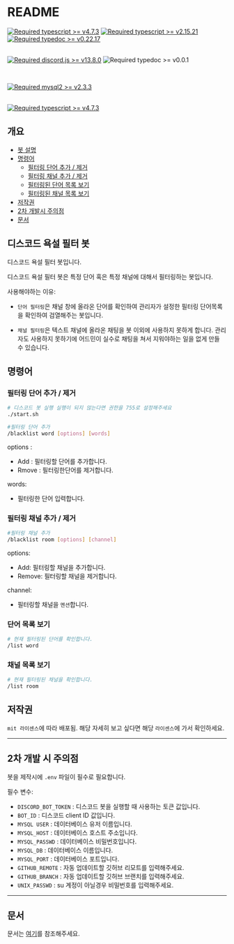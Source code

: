 # README

[![Required typescript >= v4.7.3](https://img.shields.io/badge/TypeScript-3178C6?style=flat-square&logo=TypeScript&logoColor=white)](https://www.typescriptlang.org/)
[![Required typescript >= v2.15.21](https://img.shields.io/static/v1?label=mysql2&message=%3E=2.15.21&logo=Typescript&color=3178C6&style=flat-square)](https://github.com/types/mysql2)
[![Required typedoc >= v0.22.17](https://img.shields.io/static/v1?label=TypeDoc&message=%3E=0.22.17&logo=Typescript&color=3178C6&style=flat-square)](https://typedoc.org/)
<br/><br/>

[![Required discord.js >= v13.8.0](https://img.shields.io/badge/Discord.js-5865F2?style=flat-square&logo=Discord&logoColor=white)](https://discord.js.org/#/)
![Required typedoc >= v0.0.1](https://img.shields.io/static/v1?label=discord-api&message=%3E=0.0.1&logo=Discord&color=5865F2&style=flat-square)

<br/>

[![Required mysql2 >= v2.3.3](https://img.shields.io/badge/mysql2-4479A1?style=flat-square&logo=MySQL&logoColor=white)](https://github.com/sidorares/node-mysql2)
<br/><br/>

[![Required typescript >= v4.7.3](https://img.shields.io/badge/Node.js-339933?style=flat-square&logo=Node.js&logoColor=white)](https://nodejs.org/ko/)
<br/>

## 개요

* [봇 설명](#디스코드-욕설-필터-봇)
* [명령어](#명령어)
  * [필터링 단어 추가 / 제거](#필터링-채널-추가-/-제거)
  * [필터링 채널 추가 / 제거](#필터링-채널-추가-/-제거)
  * [필터링된 단어 목록 보기](#단어-목록-보기)
  * [필터링된 채널 목록 보기](#채널-목록-보기)
* [저작권](#저작권)
* [2차 개발시 주의점](#2차-개발시-주의점)
* [문서](#문서)


## 디스코드 욕설 필터 봇

디스코드 욕설 필터 봇입니다.

디스코드 욕설 필터 봇은 특정 단어 혹은 특정 채널에 대해서 필터링하는 봇입니다.

사용해야하는 이유:
* `단어 필터링`은 채널 창에 올라온 단어를 확인하여 관리자가 설정한 필터링 단어목록을 확인하여 검열해주는 봇입니다.

* `채널 필터링`은 텍스트 채널에 올라온 채팅을 봇 이외에 사용하지 못하게 합니다. 관리자도 사용하지 못하기에 어드민이 실수로 채팅을 쳐서 지워야하는 일을 없게 만들 수 있습니다.



## 명령어
### 필터링 단어 추가 / 제거

```sh
# 디스코드 봇 실행 실행이 되지 않는다면 권한을 755로 설정해주세요
./start.sh
```


```sh
#필터링 단어 추가
/blacklist word [options] [words]
```

options :
- Add : 필터링할 단어를 추가합니다.
- Rmove : 필터링한단어를 제거합니다.

words:
- 필터링한 단어 입력합니다.

### 필터링 채널 추가 / 제거

```sh
#필터링 채널 추가
/blacklist room [options] [channel]
```

options:
- Add: 필터링할 채널을 추가합니다.
- Remove: 필터링할 채널을 제거합니다.

channel:
- 필터링할 채널을 `멘션`합니다.

### 단어 목록 보기

```sh
# 현재 필터링된 단어를 확인합니다.
/list word
```


### 채널 목록 보기
```sh
# 현재 필터링된 채널을 확인합니다.
/list room
```


## 저작권
`mit 라이센스`에 따라 배포됨. 해당 자세히 보고 싶다면 해당 `라이센스`에 가서 확인하세요.

*********************************************
## 2차 개발 시 주의점


봇을 제작시에 `.env` 파일이 필수로 필요합니다. 

필수 변수:
* `DISCORD_BOT_TOKEN` : 디스코드 봇을 실행할 때 사용하는 토큰 값입니다.
* `BOT_ID` : 디스코드 client ID 값입니다.
* `MYSQL USER` : 데이터베이스 유저 이름입니다.
* `MYSQL_HOST` : 데이터베이스 호스트 주소입니다.
* `MYSQL_PASSWD` : 데이터베이스 비밀번호입니다.
* `MYSQL_DB` : 데이터베이스 이름입니다.
* `MYSQL_PORT` : 데이터베이스 포트입니다.
* `GITHUB_REMOTE` : 자동 업데이트할 깃허브 리모트를 입력해주세요.
* `GITHUB_BRANCH` : 자동 업데이트할 깃허브 브랜치를 입력해주세요.
* `UNIX_PASSWD` : su 계정이 아닐경우 비밀번호를 입력해주세요.
*********************************************

## 문서

문서는 [여기](www.github.com)를 참조해주세요.